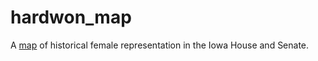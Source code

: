 # hardwon_map
A [map](https://ui-libraries.github.io/hardwon_map/) of historical female representation in the Iowa House and Senate.
